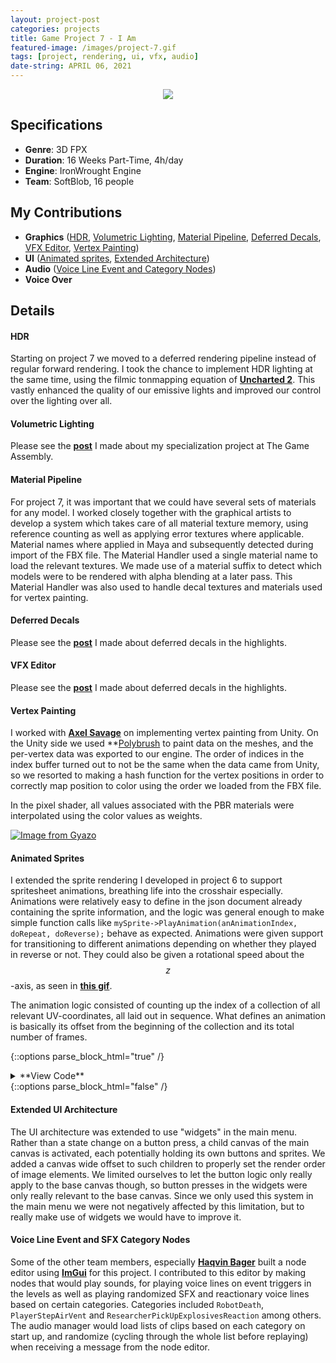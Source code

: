 ```yaml
---
layout: project-post
categories: projects
title: Game Project 7 - I Am
featured-image: /images/project-7.gif
tags: [project, rendering, ui, vfx, audio]
date-string: APRIL 06, 2021
---
```


<center>
    <div class="photoset-grid-custom" data-layout="1">
        <img src="/images/project-7.gif">
    </div>
</center>

## Specifications

* **Genre**:    3D FPX
* **Duration**: 16 Weeks Part-Time, 4h/day
* **Engine**:   IronWrought Engine
* **Team**:     SoftBlob, 16 people

## My Contributions

* **Graphics** (<a href="#hdr">HDR</a>, <a href="#volumetric_lighting">Volumetric Lighting</a>, <a href="#material">Material Pipeline</a>, <a href="#deferred_decals">Deferred Decals</a>, <a href="#vfx_editor">VFX Editor</a>, <a href="#vertex_paint">Vertex Painting</a>)
* **UI**       (<a href="#animated_sprites">Animated sprites</a>, <a href="#ui_architecture">Extended Architecture</a>)
* **Audio**    (<a href="#voice_line_event">Voice Line Event and Category Nodes</a>)
* **Voice Over**

## Details
#### <a id="hdr">HDR</a>
Starting on project 7 we moved to a deferred rendering pipeline instead of regular forward rendering. I took the chance to implement HDR lighting at the same time, using the filmic tonmapping equation of **<a href="https://www.gdcvault.com/play/1012351/Uncharted-2-HDR">Uncharted 2</a>**.
This vastly enhanced the quality of our emissive lights and improved our control over the lighting over all.

#### <a id="volumetric_lighting">Volumetric Lighting</a>
Please see the **<a href="https://nicolas-risberg.github.io/2021-04-06/specialization.html">post</a>** I made about my specialization project at The Game Assembly.

#### <a id="material">Material Pipeline</a>
For project 7, it was important that we could have several sets of materials for any model. I worked closely together with the graphical artists to develop a system which takes care of all material texture memory, using reference counting as well as applying error textures where applicable. 
Material names where applied in Maya and subsequently detected during import of the FBX file. The Material Handler used a single material name to load the relevant textures. We made use of a material suffix to detect which models were to be rendered with alpha blending at a later pass. 
This Material Handler was also used to handle decal textures and materials used for vertex painting. 

#### <a id="deferred_decals">Deferred Decals</a>
Please see the **<a href="https://nicolas-risberg.github.io/2021-03-01/deferred-decals.html">post</a>** I made about deferred decals in the highlights.

#### <a id="vfx_editor">VFX Editor</a>
Please see the **<a href="https://nicolas-risberg.github.io/2021-03-30/vfx-editor.html">post</a>** I made about deferred decals in the highlights.

#### <a id="vertex_paint">Vertex Painting</a>
I worked with **<a href="http://axelsavage.com">Axel Savage</a>** on implementing vertex painting from Unity. On the Unity side we used **<a href="https://unity3d.com/unity/features/worldbuilding/polybrush">Polybrush</a> to paint data on the meshes, and the per-vertex data was
exported to our engine. The order of indices in the index buffer turned out to not be the same when the data came from Unity, so we resorted to making a hash function for the vertex positions in order to correctly map position to color using the order we loaded from the FBX file.

In the pixel shader, all values associated with the PBR materials were interpolated using the color values as weights. 

[![Image from Gyazo](https://i.gyazo.com/4c0c6e0e89065a502a6cc50436efc932.gif)](https://gyazo.com/4c0c6e0e89065a502a6cc50436efc932)

#### <a id="animated_sprites">Animated Sprites</a>
I extended the sprite rendering I developed in project 6 to support spritesheet animations, breathing life into the crosshair especially. Animations were relatively easy to define in the json document already containing the sprite information, and the logic was general enough to make
simple function calls like `mySprite->PlayAnimation(anAnimationIndex, doRepeat, doReverse);` behave as expected. Animations were given support for transitioning to different animations depending on whether they played in reverse or not. They could also be given a rotational speed
about the $$z$$-axis, as seen in **<a href="https://nicolas-risberg.github.io/images/project-7.gif">this gif</a>**. 

The animation logic consisted of counting up the index of a collection of all relevant UV-coordinates, all laid out in sequence. What defines an animation is basically its offset from the beginning of the collection and its total number of frames.

{::options parse_block_html="true" /}
<details><summary markdown="span">**View Code**</summary>

```json
...
"Animations": [
{
    "Name": "Shoot",
    "FrameWidth": 240.0,
    "FrameHeight": 240.0,
    "VerticalStartingPos": 0.0,
    "FrameOffset": 0,
    "NumberOfFrames": 7,
    "FramesPerSecond": 60,
    "RotationSpeedPerSecond": 720.0,
    "ShouldLoop": false,
    "TransitionIndex": 2,
    "ReverseTransitionIndex": 1
},
...
]
```

```c++
void CSpriteInstance::Update()
{
	if (!myShouldAnimate)
		return;

	if (!myShouldReverseAnimation)
		this->Rotate(myAnimationData[myCurrentAnimationIndex].myRotationSpeedInSeconds * CTimer::Dt());
	else 
		this->Rotate(-myAnimationData[myCurrentAnimationIndex].myRotationSpeedInSeconds * CTimer::Dt());

	if ((myAnimationTimer += CTimer::Dt()) > (1.0f / myAnimationData[myCurrentAnimationIndex].myFramesPerSecond))
	{
		myAnimationTimer -= (1.0f / myAnimationData[myCurrentAnimationIndex].myFramesPerSecond); 

		if (!myShouldReverseAnimation)
		{
			myCurrentAnimationFrame++;
			if (myCurrentAnimationFrame > (myAnimationData[myCurrentAnimationIndex].myNumberOfFrames + myAnimationData[myCurrentAnimationIndex].myFramesOffset - 1))
			{
				myShouldAnimate = myShouldLoopAnimation;
				if (!myShouldAnimate)
				{
					PlayAnimationUsingInternalData(myAnimationData[myCurrentAnimationIndex].myTransitionToIndex);
					return;
				}

				myCurrentAnimationFrame = myAnimationData[myCurrentAnimationIndex].myFramesOffset;
			}
		}
		else 
		{
			// ...
		}

		this->SetUVRect(myAnimationFrames[myCurrentAnimationFrame]);
	}
}
```

</details>
{::options parse_block_html="false" /}

#### <a id="ui_architecture">Extended UI Architecture</a>
The UI architecture was extended to use "widgets" in the main menu. Rather than a state change on a button press, a child canvas of the main canvas is activated, each potentially holding its own buttons and sprites. 
We added a canvas wide offset to such children to properly set the render order of image elements. We limited ourselves to let the button logic only really apply to the base canvas though, so button presses in the widgets
were only really relevant to the base canvas. Since we only used this system in the main menu we were not negatively affected by this limitation, but to really make use of widgets we would have to improve it.

#### <a id="voice_line_event">Voice Line Event and SFX Category Nodes</a>
Some of the other team members, especially **<a href="http://haqvinbager.github.io">Haqvin Bager</a>** built a node editor using **<a href="https://github.com/ocornut/imgui">ImGui</a>** for this project.
I contributed to this editor by making nodes that would play sounds, for playing voice lines on event triggers in the levels as well as playing randomized SFX and reactionary voice lines based on certain categories. 
Categories included `RobotDeath`, `PlayerStepAirVent` and `ResearcherPickUpExplosivesReaction` among others.
The audio manager would load lists of clips based on each category on start up, and randomize (cycling through the whole list before replaying) when receiving a message from the node editor.
